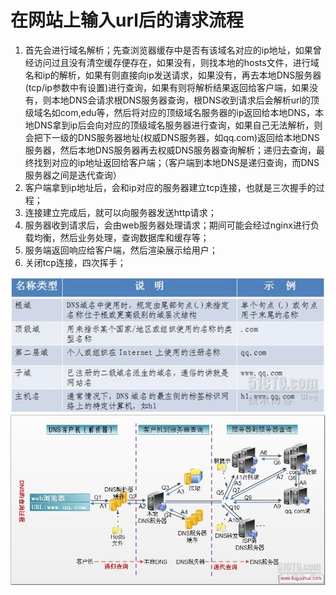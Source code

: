 # 在网站上输入url后的请求流程
1. 首先会进行域名解析；先查浏览器缓存中是否有该域名对应的ip地址，如果曾经访问过且没有清空缓存便存在，如果没有，则找本地的hosts文件，进行域名和ip的解析，如果有则直接向ip发送请求，如果没有，再去本地DNS服务器(tcp/ip参数中有设置)进行查询，如果有则将解析结果返回给客户端，如果没有，则本地DNS会请求根DNS服务器查询，根DNS收到请求后会解析url的顶级域名如com,edu等，然后将对应的顶级域名服务器的ip返回给本地DNS，本地DNS拿到ip后会向对应的顶级域名服务器进行查询，如果自己无法解析，则会把下一级的DNS服务器地址(权威DNS服务器，如qq.com)返回给本地DNS服务器，然后本地DNS服务器再去权威DNS服务器查询解析；递归去查询，最终找到对应的ip地址返回给客户端；（客户端到本地DNS是递归查询，而DNS服务器之间是迭代查询）
2. 客户端拿到ip地址后，会和ip对应的服务器建立tcp连接，也就是三次握手的过程；
3. 连接建立完成后，就可以向服务器发送http请求；
4. 服务器收到请求后，会由web服务器处理请求；期间可能会经过nginx进行负载均衡，然后业务处理，查询数据库和缓存等；
5. 服务端返回响应给客户端，然后渲染展示给用户；
6. 关闭tcp连接，四次挥手；

![](media/15662831359358.jpg)
![](media/15662831435880.jpg)
